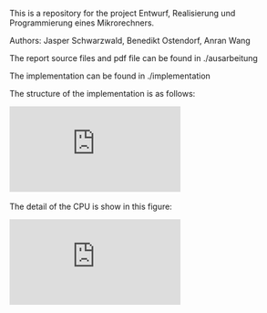 This is a repository for the project Entwurf, Realisierung und Programmierung eines Mikrorechners.

Authors: Jasper Schwarzwald, Benedikt Ostendorf, Anran Wang

The report source files and pdf file can be found in ./ausarbeitung

The implementation can be found in ./implementation

The structure of the implementation is as follows:

![This is an image](https://github.com/AnranW/pj-vhdl-impl/blob/main/figures/impl_struc.pdf)

The detail of the CPU is show in this figure:

![alt text](https://github.com/AnranW/pj-vhdl-impl/blob/main/figures/schaltplan.pdf)
